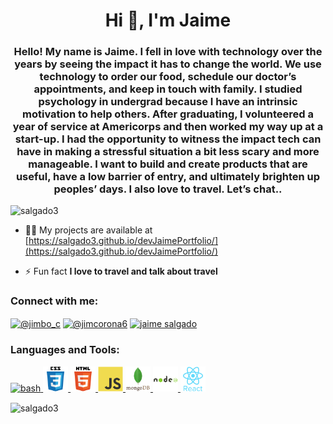 <h1 align="center">Hi 👋, I'm Jaime</h1>
<h3 align="center">Hello! My name is Jaime. I fell in love with technology over the years by seeing the impact it has to change the world. We use technology to order our food, schedule our doctor’s appointments, and keep in touch with family. I studied psychology in undergrad because I have an intrinsic motivation to help others. After graduating, I volunteered a year of service at Americorps and then worked my way up at a start-up. I had the opportunity to witness the impact tech can have in making a stressful situation a bit less scary and more manageable. I want to build and create products that are useful, have a low barrier of entry, and ultimately brighten up peoples’ days. I also love to travel. Let’s chat..</h3>

<p align="left"> <img src="https://komarev.com/ghpvc/?username=salgado3&label=Profile%20views&color=0e75b6&style=flat" alt="salgado3" /> </p>

- 👨‍💻 My projects are available at [https://salgado3.github.io/devJaimePortfolio/](https://salgado3.github.io/devJaimePortfolio/)

- ⚡ Fun fact **I love to travel and talk about travel**

<h3 align="left">Connect with me:</h3>
<p align="left">
<a href="https://codepen.io/@jimbo_c" target="blank"><img align="center" src="https://cdn-icons-png.flaticon.com/512/2111/2111262.png" alt="@jimbo_c" height="30" width="40" /></a>
<a href="https://twitter.com/@jimcorona6" target="blank"><img align="center" src="https://cdn-icons-png.flaticon.com/512/1409/1409937.png" alt="@jimcorona6" height="30" width="40" /></a>
<a href="https://linkedin.com/in/jaime salgado" target="blank"><img align="center" src="https://cdn-icons-png.flaticon.com/512/174/174857.png" alt="jaime salgado" height="30" width="40" /></a>
</p>

<h3 align="left">Languages and Tools:</h3>
<p align="left"> <a href="https://www.gnu.org/software/bash/" target="_blank"> <img src="https://www.vectorlogo.zone/logos/gnu_bash/gnu_bash-icon.svg" alt="bash" width="40" height="40"/> </a> <a href="https://www.w3schools.com/css/" target="_blank"> <img src="https://raw.githubusercontent.com/devicons/devicon/master/icons/css3/css3-original-wordmark.svg" alt="css3" width="40" height="40"/> </a> <a href="https://www.w3.org/html/" target="_blank"> <img src="https://raw.githubusercontent.com/devicons/devicon/master/icons/html5/html5-original-wordmark.svg" alt="html5" width="40" height="40"/> </a> <a href="https://developer.mozilla.org/en-US/docs/Web/JavaScript" target="_blank"> <img src="https://raw.githubusercontent.com/devicons/devicon/master/icons/javascript/javascript-original.svg" alt="javascript" width="40" height="40"/> </a> <a href="https://www.mongodb.com/" target="_blank"> <img src="https://raw.githubusercontent.com/devicons/devicon/master/icons/mongodb/mongodb-original-wordmark.svg" alt="mongodb" width="40" height="40"/> </a> <a href="https://nodejs.org" target="_blank"> <img src="https://raw.githubusercontent.com/devicons/devicon/master/icons/nodejs/nodejs-original-wordmark.svg" alt="nodejs" width="40" height="40"/> </a> <a href="https://reactjs.org/" target="_blank"> <img src="https://raw.githubusercontent.com/devicons/devicon/master/icons/react/react-original-wordmark.svg" alt="react" width="40" height="40"/> </a> </p>

<p><img align="center" src="https://github-readme-streak-stats.herokuapp.com/?user=salgado3&" alt="salgado3" /></p>

